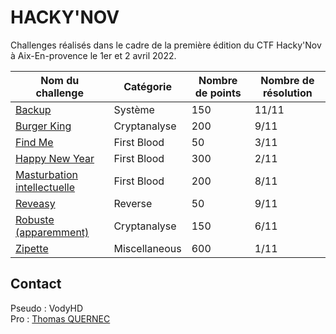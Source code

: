 # HACKY'NOV

Challenges réalisés dans le cadre de la première édition du CTF Hacky'Nov à Aix-En-provence le 1er et 2 avril 2022.


| Nom du challenge            | Catégorie     | Nombre de points | Nombre de résolution |
|-----------------------------|---------------|------------------|----------------------|
| [Backup](/Backup/)                      | Système       |        150       |         11/11        |
| [Burger King](/Burger_King/)                 | Cryptanalyse  |        200       |         9/11         |
| [Find Me](/Find_Me/)                     | First Blood   |        50        |         3/11         |
| [Happy New Year](/Happy_New_Year/)              | First Blood   |        300       |         2/11         |
| [Masturbation intellectuelle](/Masturbation_intellectuelle) | First Blood   |        200       |         8/11         |
| [Reveasy](/Reveasy/)                     | Reverse       |        50        |         9/11         |
| [Robuste (apparemment)](/Robuste/)       | Cryptanalyse  |        150       |         6/11         |
| [Zipette](/Zipette/)                     | Miscellaneous |        600       |         1/11         |

## Contact

Pseudo : VodyHD<br/>
Pro : [Thomas QUERNEC](https://linkedin.com/in/thomas-quernec)
